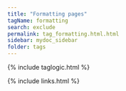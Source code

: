 ```yaml
---
title: "Formatting pages"
tagName: formatting
search: exclude
permalink: tag_formatting.html.html
sidebar: mydoc_sidebar
folder: tags
---
```

{% include taglogic.html %}

{% include links.html %}
